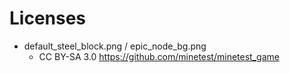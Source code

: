 

# Licenses

* default_steel_block.png / epic_node_bg.png
  * CC BY-SA 3.0 https://github.com/minetest/minetest_game
